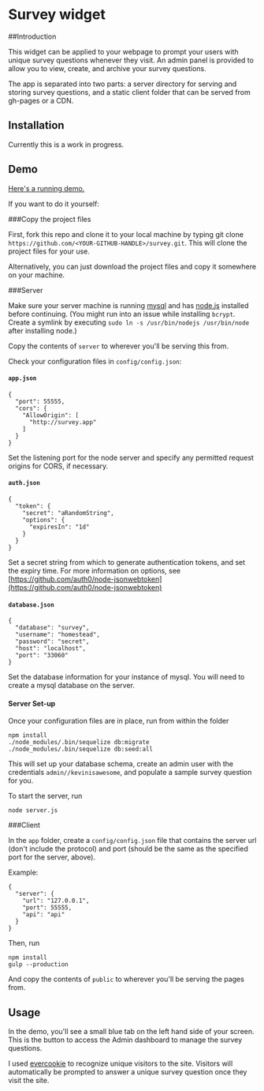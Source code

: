 # Survey widget

##Introduction

This widget can be applied to your webpage to prompt your users with unique survey questions whenever they visit. An admin panel is provided to allow you to view, create, and archive your survey questions.

The app is separated into two parts: a server directory for serving and storing survey questions, and a static client folder that can be served from gh-pages or a CDN.

## Installation

Currently this is a work in progress.

## Demo

[Here's a running demo.](http://leekevin.github.io/survey/)

If you want to do it yourself:

###Copy the project files

First, fork this repo and clone it to your local machine by typing git clone `https://github.com/<YOUR-GITHUB-HANDLE>/survey.git`. This will clone the project files for your use.

Alternatively, you can just download the project files and copy it somewhere on your machine.


###Server

Make sure your server machine is running [mysql](https://dev.mysql.com/downloads/mysql/) and has [node.js](http://nodejs.org/download/) installed before continuing. (You might run into an issue while installing `bcrypt`. Create a symlink by executing `sudo ln -s /usr/bin/nodejs /usr/bin/node` after installing node.)

Copy the contents of `server` to wherever you'll be serving this from.

Check your configuration files in `config/config.json`:

#### `app.json`

```
{
  "port": 55555,
  "cors": {
    "AllowOrigin": [
      "http://survey.app"
    ]
  }
}
```

Set the listening port for the node server and specify any permitted request origins for CORS, if necessary.

#### `auth.json`

```
{
  "token": {
    "secret": "aRandomString",
    "options": {
      "expiresIn": "1d"
    }
  }
}
```

Set a secret string from which to generate authentication tokens, and set the expiry time. For more information on options, see [https://github.com/auth0/node-jsonwebtoken](https://github.com/auth0/node-jsonwebtoken)

#### `database.json`

```
{
  "database": "survey",
  "username": "homestead",
  "password": "secret",
  "host": "localhost",
  "port": "33060"
}
```

Set the database information for your instance of mysql. You will need to create a mysql database on the server.

#### Server Set-up

Once your configuration files are in place, run from within the folder

```
npm install
./node_modules/.bin/sequelize db:migrate
./node_modules/.bin/sequelize db:seed:all
```

This will set up your database schema, create an admin user with the credentials `admin//kevinisawesome`, and populate a sample survey question for you.

To start the server, run

```
node server.js
```

###Client

In the `app` folder, create a `config/config.json` file that contains the server url (don't include the protocol) and port (should be the same as the specified port for the server, above).

Example:
```
{
  "server": {
    "url": "127.0.0.1",
    "port": 55555,
    "api": "api"
  }
}
```

Then, run

```
npm install
gulp --production
```

And copy the contents of `public` to wherever you'll be serving the pages from.

## Usage

In the demo, you'll see a small blue tab on the left hand side of your screen. This is the button to access the Admin dashboard to manage the survey questions.

I used [evercookie](http://samy.pl/evercookie/) to recognize unique visitors to the site. Visitors will automatically be prompted to answer a unique survey question once they visit the site.